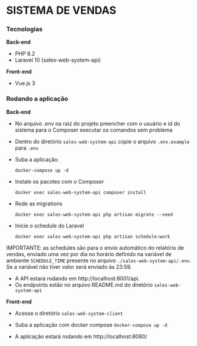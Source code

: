 # SISTEMA DE VENDAS

### Tecnologias
**Back-end**
- PHP 8.2
- Laravel 10
(sales-web-system-api)

**Front-end**
- Vue.js 3

### Rodando a aplicação

**Back-end**

- No arquivo .env na raiz do projeto preencher com o usuário e id do sistema para o Composer executar os comandos sem problema

- Dentro do diretório `sales-web-system-api` copie o arquivo `.env.example` para `.env`

- Suba a aplicação:

    `docker-compose up -d`

- Instale os pacotes com o Composer

    `docker exec sales-web-system-api composer install`

- Rode as migrations

    `docker exec sales-web-system-api php artisan migrate --seed`

- Inicie o schedule do Laravel

    `docker exec sales-web-system-api php artisan schedule:work`

IMPORTANTE: as schedules são para o envio automático do relatório de vendas, enviado uma vez por dia no horário definido na variável de ambiente `SCHEDULE_TIME` presente no arquivo `./sales-web-system-api/.env`. Se a variável não tiver valor será enviado às 23:59.

- A API estará rodando em http://localhost:8001/api.
- Os endpoints estão no arquivo README.md do diretório `sales-web-system-api`

**Front-end**

- Acesse o diretório `sales-web-system-client`

- Suba a aplicação com docker compose
    `docker-compose up -d`

- A aplicação estará rodando em http://localhost:8080/